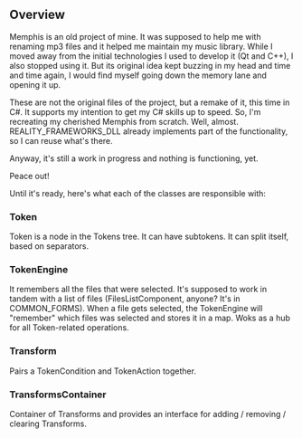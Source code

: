 ## Overview
Memphis is an old project of mine. It was supposed to help me with renaming mp3 files and it helped me maintain my music library. 
While I moved away from the initial technologies I used to develop it (Qt and C++), I also stopped using it.
But its original idea kept buzzing in my head and time and time again, I would find myself going down the memory lane and opening it up.

These are not the original files of the project, but a remake of it, this time in C#. It supports my intention to get my C# skills up to speed.
So, I'm recreating my cherished Memphis from scratch. 
Well, almost. REALITY_FRAMEWORKS_DLL already implements part of the functionality, so I can reuse what's there.

Anyway, it's still a work in progress and nothing is functioning, yet. 

Peace out!

Until it's ready, here's what each of the classes are responsible with:

### Token
Token is a node in the Tokens tree. It can have subtokens. It can split itself, based on separators.

### TokenEngine
It remembers all the files that were selected. It's supposed to work in tandem with a list of files (FilesListComponent, anyone? It's in COMMON_FORMS).
When a file gets selected, the TokenEngine will "remember" which files was selected and stores it in a map.
Woks as a hub for all Token-related operations.

### Transform
Pairs a TokenCondition and TokenAction together.

### TransformsContainer
Container of Transforms and provides an interface for adding / removing / clearing Transforms.
